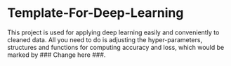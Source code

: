 # Template-For-Deep-Learning

This project is used for applying deep learning easily and conveniently to cleaned data. All you need to do is adjusting the hyper-parameters, structures and functions for computing accuracy and loss, which would be marked by  ### Change here ###.
